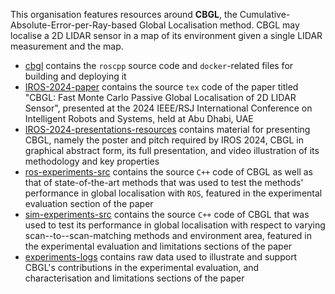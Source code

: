 This organisation features resources around **CBGL**, the Cumulative-Absolute-Error-per-Ray-based Global Localisation method. CBGL may localise a 2D LIDAR sensor in a map of its environment given a single LIDAR measurement and the map.

- [cbgl](https://github.com/cbgl/cbgl) contains the `roscpp` source code and `docker`-related files for building and deploying it
- [IROS-2024-paper](https://github.com/cbgl/IROS-2024-paper) contains the source `tex` code of the paper titled "CBGL: Fast Monte Carlo Passive Global Localisation of 2D LIDAR Sensor", presented at the 2024 IEEE/RSJ International Conference on Intelligent Robots and Systems, held at Abu Dhabi, UAE
- [IROS-2024-presentations-resources](https://github.com/cbgl/IROS-2024-presentations-resources) contains material for presenting CBGL, namely the poster and pitch required by IROS 2024, CBGL in graphical abstract form, its full presentation, and video illustration of its methodology and key properties
- [ros-experiments-src](https://github.com/cbgl/ros-experiments-src) contains the source `C++` code of CBGL as well as that of state-of-the-art methods that was used to test the methods' performance in global localisation with `ROS`, featured in the experimental evaluation section of the paper
- [sim-experiments-src](https://github.com/cbgl/sim-experiments-src) contains the source `C++` code of CBGL that was used to test its performance in global localisation with respect to varying scan--to--scan-matching methods and environment area, featured in the experimental evaluation and limitations sections of the paper
- [experiments-logs](https://github.com/cbgl/experiments-logs) contains raw data used to illustrate and support CBGL's contributions in the experimental evaluation, and characterisation and limitations sections of the paper
